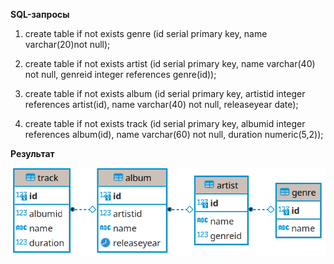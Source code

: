 **SQL-запросы**

1. create table if not exists genre (id serial primary key, name varchar(20)not null);

2. create table if not exists artist (id serial primary key, name varchar(40) not null, genreid integer references genre(id));

3. create table if not exists album (id serial primary key, artistid integer references artist(id), name varchar(40) not null, releaseyear date);

4. create table if not exists track (id serial primary key, albumid integer references album(id), name varchar(60) not null, duration numeric(5,2));

**Результат**

![](https://github.com/DmitryEgunov/HomeWork_2_DB/blob/master/tables.png)
